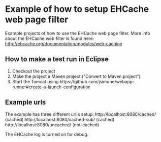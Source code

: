 # Example of how to setup EHCache web page filter

Example projects of how to use the EHCache web page filter. More info about the EHCache web filter is found here: http://ehcache.org/documentation/modules/web-caching

## How to make a test run in Eclipse
<ol>
<li>Checkout the project</li>
<li>Make the project a Maven project ("Convert to Maven project")</li>
<li>Start the Tomcat using https://github.com/jsimone/webapp-runner#create-a-launch-configuration</li>
</ol>

## Example urls
The example has three different url:s setup:
http://localhost:8080/cached/ (cached)
http://localhost:8080/cached-sub/ (cached)
http://localhost:8080/uncached/ (not-cached)

The EHCache log is turned on for debug.



